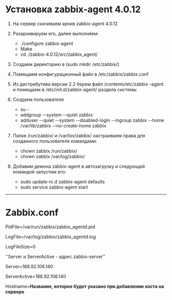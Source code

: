 # Установка zabbix-agent 4.0.12
1. На сервер скачиваем архив zabbix-agent 4.0.12
2. Разархивируем его, далее выполняем:

	* ./configure zabbix-agent
	* Make
	* cd ./zabbix-4.0.12/src/zabbix_agent/

3. Создаем директорию в (sudo mkdir /etc/zabbix/)
4. Помещаем конфигурационный файл в /etc/zabbix/zabbix.conf
5. Из дистрибутива версии 2.2 берем файл /contents/etc/zabbix –agent и помещаем в /etc/init.d/zabbix-agent/ раздела системы
6. Создаем пользователя
	
    * su -
	* addgroup --system --quiet zabbix
	* adduser --quiet --system --disabled-login --ingroup zabbix --home /var/lib/zabbix --no-create-home zabbix
	
7. Папке /run/zabbix/ и /var/lov/zabbix/ настраиваем права для созданного пользователя командами:

	* chown zabbix /run/zabbix/
	* chown zabbix /var/log/zabbix/

8. Добавим демона zabbix-agent в автозагрузку и следующей командой запустим его:

	* sudo update-rc.d zabbix-agent defaults
	* sudo service zabbix-agent start

***
# Zabbix.conf


PidFile=/var/run/zabbix/zabbix_agentd.pid

LogFile=/var/log/zabbix/zabbix_agentd.log

LogFileSize=0

''Server и ServerActive - адрес zabbix-server''

Server=188.92.106.140

ServerActive=188.92.106.140

Hostname=**Название, которое будет указано при добавлении хоста на сервере**